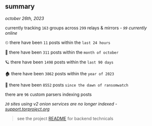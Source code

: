 
## summary
_october 26th, 2023_

currently tracking `163` groups across `299` relays & mirrors - _`99` currently online_

⏲ there have been `11` posts within the `last 24 hours`

🦈 there have been `311` posts within the `month of october`

🪐 there have been `1498` posts within the `last 90 days`

🏚 there have been `3862` posts within the `year of 2023`

🦕 there have been `8552` posts `since the dawn of ransomwatch`

there are `96` custom parsers indexing posts

_`20` sites using v2 onion services are no longer indexed - [support.torproject.org](https://support.torproject.org/onionservices/v2-deprecation/)_

> see the project [README](https://github.com/joshhighet/ransomwatch#ransomwatch--) for backend technicals
